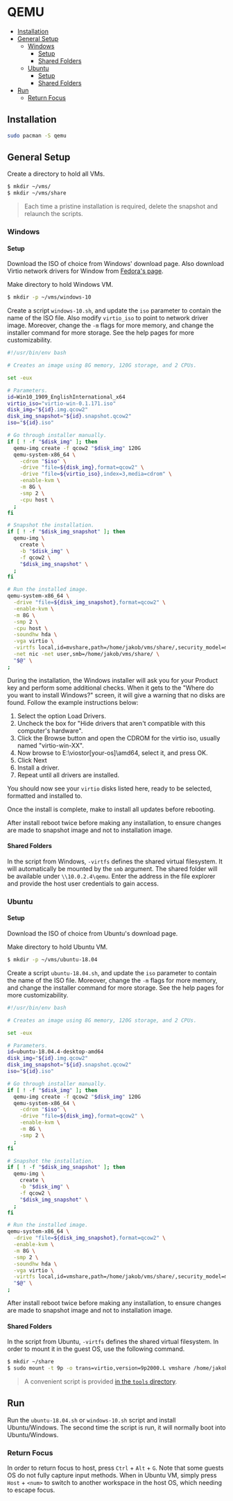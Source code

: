 # QEMU

<!-- vim-markdown-toc GFM -->

* [Installation](#installation)
* [General Setup](#general-setup)
  - [Windows](#windows)
    + [Setup](#setup)
    + [Shared Folders](#shared-folders)
  - [Ubuntu](#ubuntu)
    + [Setup](#setup-1)
    + [Shared Folders](#shared-folders-1)
* [Run](#run)
  - [Return Focus](#return-focus)

<!-- vim-markdown-toc -->

## Installation

```sh
sudo pacman -S qemu
```

## General Setup

Create a directory to hold all VMs.

```sh
$ mkdir ~/vms/
$ mkdir ~/vms/share
```

> Each time a pristine installation is required, delete the snapshot and relaunch the scripts.

### Windows

#### Setup

Download the ISO of choice from Windows' download page. Also download Virtio network drivers for
Window from [Fedora's page][0].

Make directory to hold Windows VM.

```sh
$ mkdir -p ~/vms/windows-10
```

Create a script `windows-10.sh`, and update the `iso` parameter to contain the name of the ISO file.
Also modify `virtio_iso` to point to network driver image. Moreover, change the `-m` flags for more
memory, and change the installer command for more storage. See the help pages for more
customizability.

```sh
#!/usr/bin/env bash

# Creates an image using 8G memory, 120G storage, and 2 CPUs.

set -eux

# Parameters.
id=Win10_1909_EnglishInternational_x64
virtio_iso="virtio-win-0.1.171.iso"
disk_img="${id}.img.qcow2"
disk_img_snapshot="${id}.snapshot.qcow2"
iso="${id}.iso"

# Go through installer manually.
if [ ! -f "$disk_img" ]; then
  qemu-img create -f qcow2 "$disk_img" 120G
  qemu-system-x86_64 \
    -cdrom "$iso" \
    -drive "file=${disk_img},format=qcow2" \
    -drive "file=${virtio_iso},index=3,media=cdrom" \
    -enable-kvm \
    -m 8G \
    -smp 2 \
    -cpu host \
  ;
fi

# Snapshot the installation.
if [ ! -f "$disk_img_snapshot" ]; then
  qemu-img \
    create \
    -b "$disk_img" \
    -f qcow2 \
    "$disk_img_snapshot" \
  ;
fi

# Run the installed image.
qemu-system-x86_64 \
  -drive "file=${disk_img_snapshot},format=qcow2" \
  -enable-kvm \
  -m 8G \
  -smp 2 \
  -cpu host \
  -soundhw hda \
  -vga virtio \
  -virtfs local,id=mvshare,path=/home/jakob/vms/share/,security_model=mapped,mount_tag=vmshare \
  -net nic -net user,smb=/home/jakob/vms/share/ \
  "$@" \
;
```

During the installation, the Windows installer will ask you for your Product key and perform some
additional checks. When it gets to the "Where do you want to install Windows?" screen, it will give
a warning that no disks are found. Follow the example instructions below:

1. Select the option Load Drivers.
2. Uncheck the box for "Hide drivers that aren't compatible with this computer's hardware".
3. Click the Browse button and open the CDROM for the virtio iso, usually named "virtio-win-XX".
4. Now browse to E:\viostor\[your-os]\amd64, select it, and press OK.
5. Click Next
6. Install a driver.
7. Repeat until all drivers are installed.

You should now see your `virtio` disks listed here, ready to be selected, formatted and installed
to.

Once the install is complete, make to install all updates before rebooting.

After install reboot twice before making any installation, to ensure changes are made to snapshot
image and not to installation image.

#### Shared Folders

In the script from Windows, `-virtfs` defines the shared virtual filesystem. It will automatically
be mounted by the `smb` argument. The shared folder will be available under `\\10.0.2.4\qemu`. Enter
the address in the file explorer and provide the host user credentials to gain access.

### Ubuntu

#### Setup

Download the ISO of choice from Ubuntu's download page.

Make directory to hold Ubuntu VM.

```sh
$ mkdir -p ~/vms/ubuntu-18.04
```

Create a script `ubuntu-18.04.sh`, and update the `iso` parameter to contain the name of the ISO
file. Moreover, change the `-m` flags for more memory, and change the installer command for more
storage. See the help pages for more customizability.

```sh
#!/usr/bin/env bash

# Creates an image using 8G memory, 120G storage, and 2 CPUs.

set -eux

# Parameters.
id=ubuntu-18.04.4-desktop-amd64
disk_img="${id}.img.qcow2"
disk_img_snapshot="${id}.snapshot.qcow2"
iso="${id}.iso"

# Go through installer manually.
if [ ! -f "$disk_img" ]; then
  qemu-img create -f qcow2 "$disk_img" 120G
  qemu-system-x86_64 \
    -cdrom "$iso" \
    -drive "file=${disk_img},format=qcow2" \
    -enable-kvm \
    -m 8G \
    -smp 2 \
  ;
fi

# Snapshot the installation.
if [ ! -f "$disk_img_snapshot" ]; then
  qemu-img \
    create \
    -b "$disk_img" \
    -f qcow2 \
    "$disk_img_snapshot" \
  ;
fi

# Run the installed image.
qemu-system-x86_64 \
  -drive "file=${disk_img_snapshot},format=qcow2" \
  -enable-kvm \
  -m 8G \
  -smp 2 \
  -soundhw hda \
  -vga virtio \
  -virtfs local,id=vmshare,path=/home/jakob/vms/share/,security_model=mapped,mount_tag=vmshare \
  "$@" \
;
```

After install reboot twice before making any installation, to ensure changes are made to snapshot
image and not to installation image.

#### Shared Folders

In the script from Ubuntu, `-virtfs` defines the shared virtual filesystem. In order to mount it in
the guest OS, use the following command.

```sh
$ mkdir ~/share
$ sudo mount -t 9p -o trans=virtio,version=9p2000.L vmshare /home/jakob/share
```

> A convenient script is provided [in the `tools` directory][1].

[1]: ../tools/ubuntu_guest_mount_fs.sh

## Run

Run the `ubuntu-18.04.sh` or `windows-10.sh` script and install Ubuntu/Windows. The second time the
script is run, it will normally boot into Ubuntu/Windows.

### Return Focus

In order to return focus to host, press `Ctrl` + `Alt` + `G`. Note that some guests OS do not fully
capture input methods. When in Ubuntu VM, simply press `Host` + `<num>` to switch to another
workspace in the host OS, which needing to escape focus.

[0]: https://fedorapeople.org/groups/virt/virtio-win/direct-downloads/stable-virtio/virtio-win.iso
